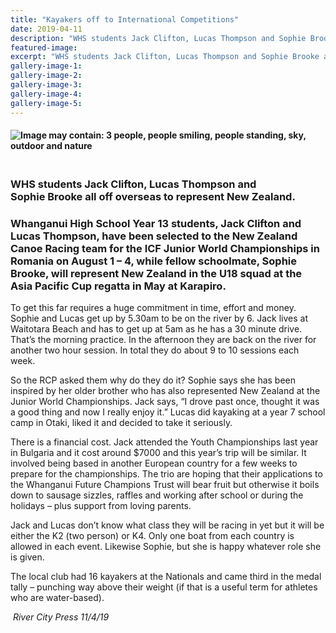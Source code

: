 ```yaml
---
title: "Kayakers off to International Competitions"
date: 2019-04-11
description: "WHS students Jack Clifton, Lucas Thompson and Sophie Brooke all off overseas to represent New Zealand..."
featured-image: 
excerpt: "WHS students Jack Clifton, Lucas Thompson and Sophie Brooke all off overseas to represent New Zealand."
gallery-image-1: 
gallery-image-2: 
gallery-image-3: 
gallery-image-4: 
gallery-image-5: 
---
```


<h4><span><img src="https://scontent-syd2-1.xx.fbcdn.net/v/t1.0-9/57064260_2215299671842352_4088376701887709184_n.jpg?_nc_cat=102&amp;_nc_ht=scontent-syd2-1.xx&amp;oh=063dc5628b5577ba4001f347c57149f5&amp;oe=5D2B2F74" alt="Image may contain: 3 people, people smiling, people standing, sky, outdoor and nature" /></span></h4>
<h3><span><br />WHS students Jack&nbsp;<span>Clifton, Lucas Thompson</span>&nbsp;and Sophie&nbsp;<span>Brooke all off overseas to represent New Zealand.</span></span></h3>
<h3>Whanganui High School Year 13 students, Jack Clifton and Lucas Thompson, have been selected to the New Zealand Canoe Racing team for the ICF Junior World Championships in Romania on August 1 &ndash; 4, while fellow schoolmate, Sophie Brooke, will represent New Zealand in the U18 squad at the Asia Pacific Cup regatta in May at Karapiro.</h3>
<p>To get this far requires a huge commitment in time, effort and money. Sophie and Lucas get up by 5.30am t<span class="text_exposed_show">o be on the river by 6. Jack lives at Waitotara Beach and has to get up at 5am as he has a 30 minute drive. That&rsquo;s the morning practice. In the afternoon they are back on the river for another two hour session. In total they do about 9 to 10 sessions each week.<br /></span></p>
<p><span class="text_exposed_show">So the RCP asked them why do they do it? Sophie says she has been inspired by her older brother who has also represented New Zealand at the Junior World Championships. Jack says, &ldquo;I drove past once, thought it was a good thing and now I really enjoy it.&rdquo; Lucas did kayaking at a year 7 school camp in Otaki, liked it and decided to take it seriously.<br /></span></p>
<p><span class="text_exposed_show">There is a financial cost. Jack attended the Youth Championships last year in Bulgaria and it cost around $7000 and this year&rsquo;s trip will be similar. It involved being based in another European country for a few weeks to prepare for the championships. The trio are hoping that their applications to the Whanganui Future Champions Trust will bear fruit but otherwise it boils down to sausage sizzles, raffles and working after school or during the holidays &ndash; plus support from loving parents.<br /></span></p>
<p><span class="text_exposed_show">Jack and Lucas don&rsquo;t know what class they will be racing in yet but it will be either the K2 (two person) or K4. Only one boat from each country is allowed in each event. Likewise Sophie, but she is happy whatever role she is given.<br /></span></p>
<p><span class="text_exposed_show">The local club had 16 kayakers at the Nationals and came third in the medal tally &ndash; punching way above their weight (if that is a useful term for athletes who are water-based).</span></p>
<div class="text_exposed_show">
<p><em>&nbsp;River City Press 11/4/19</em></p>
</div>

